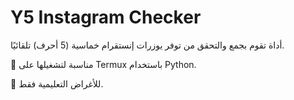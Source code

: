 # Y5 Instagram Checker

أداة تقوم بجمع والتحقق من توفر يوزرات إنستقرام خماسية (5 أحرف) تلقائيًا.

📱 مناسبة لتشغيلها على Termux باستخدام Python.

🚨 للأغراض التعليمية فقط.
